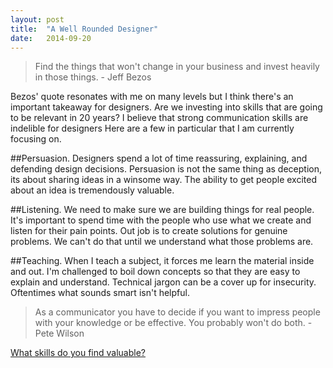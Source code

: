 ```yaml
---
layout: post
title:  "A Well Rounded Designer"
date:   2014-09-20
---
```


> Find the things that won't change in your business and invest heavily in those things. - Jeff Bezos

Bezos' quote resonates with me on many levels but I think there's an important takeaway for designers.
Are we investing into skills that are going to be relevant in 20 years?
I believe that strong communication skills are indelible for designers
Here are a few in particular that I am currently focusing on.

##Persuasion.
Designers spend a lot of time reassuring, explaining, and defending design decisions.
Persuasion is not the same thing as deception, its about sharing ideas in a winsome way.
The ability to get people excited about an idea is tremendously valuable.

##Listening.
We need to make sure we are building things for real people.
It's important to spend time with the people who use what we create and listen for their pain points.
Out job is to create solutions for genuine problems. We can't do that until we understand what those problems are.

##Teaching.
When I teach a subject, it forces me learn the material inside and out.
I'm challenged to boil down concepts so that they are easy to explain and understand.
Technical jargon can be a cover up for insecurity.
Oftentimes what sounds smart isn't helpful.

> As a communicator you have to decide if you want to impress people with your knowledge or be effective. You probably won't do both. - Pete Wilson

[What skills do you find valuable?](https://twitter.com/intent/tweet?screen_name=philipcdavis)

